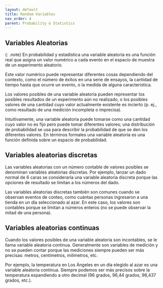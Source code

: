 ```yaml
---
layout: default
title: Random Variables
nav_order: 4
parent: Probability & Statistics
---
```



## Variables Aleatorias

{: .note}
En probabilidad y estadística una variable aleatoria es una función real que asigna un valor numérico a cada evento en el espacio de muestra de un experimento aleatorio.

Este valor numérico puede representar diferentes cosas dependiendo del contexto, como el número de éxitos en una serie de ensayos, la cantidad de tiempo hasta que ocurre un evento, o la medida de alguna característica.

Los valores posibles de una variable aleatoria pueden representar los posibles resultados de un experimento aún no realizado, o los posibles valores de una cantidad cuyo valor actualmente existente es incierto (p. ej., como resultado de una medición incompleta o imprecisa). 

Intuitivamente, una variable aleatoria puede tomarse como una cantidad cuyo valor no es fijo pero puede tomar diferentes valores; una distribución de probabilidad se usa para describir la probabilidad de que se den los diferentes valores. En términos formales una variable aleatoria es una función definida sobre un espacio de probabilidad.

## Variables aleatorias discretas

Las variables aleatorias con un número contable de valores posibles se denominan variables aleatorias discretas. Por ejemplo, lanzar un dado normal de 6 caras se consideraría una variable aleatoria discreta porque las opciones de resultado se limitan a los números del dado.

Las variables aleatorias discretas también son comunes cuando se observan eventos de conteo, como cuántas personas ingresaron a una tienda en un día seleccionado al azar. En este caso, los valores son contables porque se limitan a números enteros (no se puede observar la mitad de una persona).

## Variables aleatorias continuas

Cuando los valores posibles de una variable aleatoria son incontables, se le llama variable aleatoria continua. Generalmente son variables de medición y no se pueden contar porque las mediciones siempre pueden ser más precisas: metros, centímetros, milímetros, etc.

Por ejemplo, la temperatura en Los Ángeles en un día elegido al azar es una variable aleatoria continua. Siempre podemos ser más precisos sobre la temperatura expandiendo a otro decimal (96 grados, 96,44 grados, 96,437 grados, etc.).